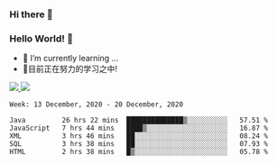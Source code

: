 ### Hi there 👋
### Hello World! 🙌

- 🌱 I’m currently learning ...
- 📖目前正在努力的学习之中!

<a href="https://github.com/anuraghazra/github-readme-stats">
  <img src="https://github-readme-stats.vercel.app/api?username=keyboardWithDream&show_icons=true&repo=github-readme-stats" />
</a>
<a href="https://github.com/anuraghazra/convoychat">
  <img src="https://github-readme-stats.vercel.app/api/top-langs/?username=keyboardWithDream&layout=compact&repo=convoychat" />
</a>



<!--START_SECTION:waka-->
```text
Week: 13 December, 2020 - 20 December, 2020

Java         26 hrs 22 mins  ██████████████▒░░░░░░░░░░   57.51 % 
JavaScript   7 hrs 44 mins   ████▒░░░░░░░░░░░░░░░░░░░░   16.87 % 
XML          3 hrs 46 mins   ██░░░░░░░░░░░░░░░░░░░░░░░   08.24 % 
SQL          3 hrs 38 mins   ██░░░░░░░░░░░░░░░░░░░░░░░   07.93 % 
HTML         2 hrs 38 mins   █▒░░░░░░░░░░░░░░░░░░░░░░░   05.78 % 
```
<!--END_SECTION:waka-->
